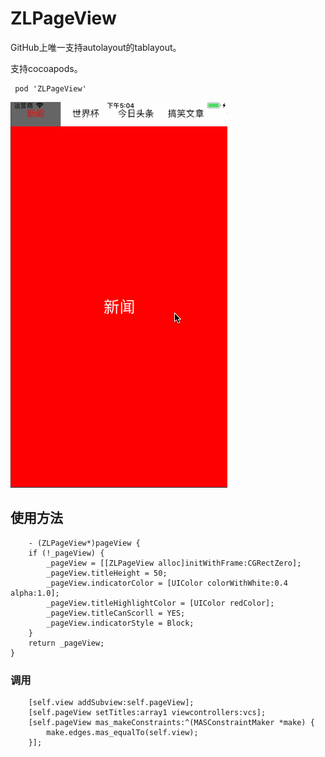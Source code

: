 # ZLPageView
GitHub上唯一支持autolayout的tablayout。

支持cocoapods。
```
 pod 'ZLPageView'
```

![](https://github.com/czl0325/ZLPageView/blob/master/demo.gif?raw=true)

## 使用方法

```
	- (ZLPageView*)pageView {
    if (!_pageView) {
        _pageView = [[ZLPageView alloc]initWithFrame:CGRectZero];
        _pageView.titleHeight = 50;
        _pageView.indicatorColor = [UIColor colorWithWhite:0.4  alpha:1.0];
        _pageView.titleHighlightColor = [UIColor redColor];
        _pageView.titleCanScorll = YES;
        _pageView.indicatorStyle = Block;
    }
    return _pageView;
}
```


### 调用

```
    [self.view addSubview:self.pageView];
    [self.pageView setTitles:array1 viewcontrollers:vcs];
    [self.pageView mas_makeConstraints:^(MASConstraintMaker *make) {
        make.edges.mas_equalTo(self.view);
    }];
```
